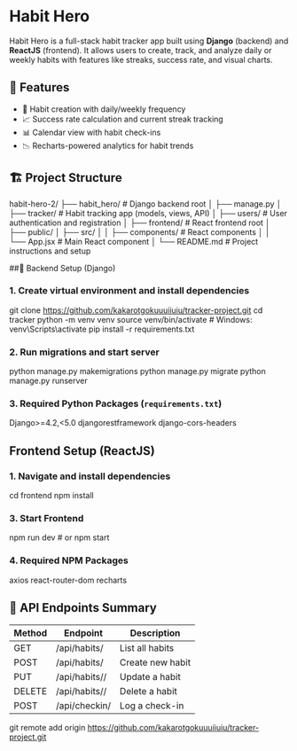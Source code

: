 # Habit Hero

Habit Hero is a full-stack habit tracker app built using **Django** (backend) and **ReactJS** (frontend). It allows users to create, track, and analyze daily or weekly habits with features like streaks, success rate, and visual charts.


## 🚀 Features

* 📅 Habit creation with daily/weekly frequency
* 📈 Success rate calculation and current streak tracking
* 📊 Calendar view with habit check-ins
* 📉 Recharts-powered analytics for habit trends


## 🏗 Project Structure

habit-hero-2/
├── habit_hero/                 # Django backend root
│   ├── manage.py
│   ├── tracker/                # Habit tracking app (models, views, API)
│   ├── users/                  # User authentication and registration
│
├── frontend/                   # React frontend root
│   ├── public/
│   ├── src/
│   │   ├── components/         # React components
│   │   └── App.jsx             # Main React component
│
└── README.md                   # Project instructions and setup


##🧪 Backend Setup (Django)

### 1. Create virtual environment and install dependencies

git clone https://github.com/kakarotgokuuuiiuiu/tracker-project.git
cd tracker
python -m venv venv
source venv/bin/activate  # Windows: venv\Scripts\activate
pip install -r requirements.txt


### 2. Run migrations and start server


python manage.py makemigrations
python manage.py migrate
python manage.py runserver

### 3. Required Python Packages (`requirements.txt`)
Django>=4.2,<5.0
djangorestframework
django-cors-headers


##  Frontend Setup (ReactJS)

### 1. Navigate and install dependencies

cd frontend
npm install

### 3. Start Frontend

npm run dev  # or npm start


### 4. Required NPM Packages

axios
react-router-dom
recharts

## 🔗 API Endpoints Summary

| Method | Endpoint              | Description      |
| ------ | --------------------- | ---------------- |
| GET    | /api/habits/          | List all habits  |
| POST   | /api/habits/          | Create new habit |
| PUT    | /api/habits/<id>/     | Update a habit   |
| DELETE | /api/habits/<id>/     | Delete a habit   |
| POST   | /api/checkin/         | Log a check-in   

git remote add origin https://github.com/kakarotgokuuuiiuiu/tracker-project.git

